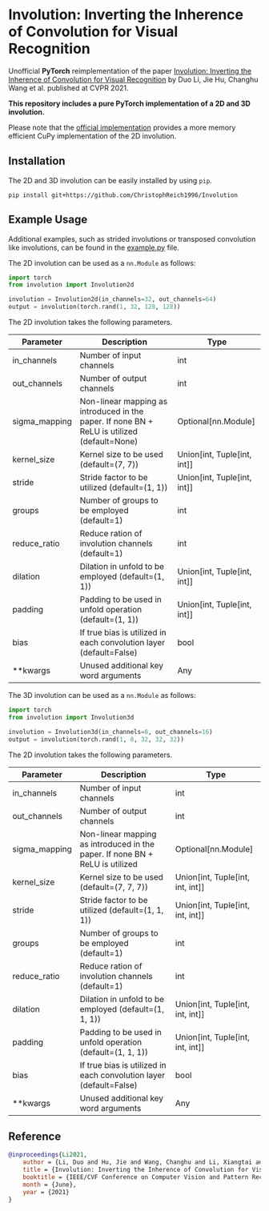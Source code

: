# Involution: Inverting the Inherence of Convolution for Visual Recognition
Unofficial **PyTorch** reimplementation of the paper [Involution: Inverting the Inherence of Convolution for Visual Recognition](https://arxiv.org/pdf/2103.06255.pdf)
by Duo Li, Jie Hu, Changhu Wang et al. published at CVPR 2021.

**This repository includes a pure PyTorch implementation of a 2D and 3D involution.**

Please note that the [official implementation](https://github.com/d-li14/involution) provides a more memory efficient
CuPy implementation of the 2D involution.

## Installation
The 2D and 3D involution can be easily installed by using `pip`.
````shell script
pip install git+https://github.com/ChristophReich1996/Involution
````

## Example Usage
Additional examples, such as strided involutions or transposed convolution like involutions, can be found in the 
[example.py](examples.py) file.

The 2D involution can be used as a `nn.Module` as follows:
````python
import torch
from involution import Involution2d

involution = Involution2d(in_channels=32, out_channels=64)
output = involution(torch.rand(1, 32, 128, 128))
````

The 2D involution takes the following parameters.

| Parameter | Description | Type |
| ------------- | ------------- | ------------- |
| in_channels | Number of input channels | int |
| out_channels | Number of output channels | int |
| sigma_mapping | Non-linear mapping as introduced in the paper. If none BN + ReLU is utilized (default=None) | Optional[nn.Module] |
| kernel_size | Kernel size to be used (default=(7, 7)) | Union[int, Tuple[int, int]] |
| stride | Stride factor to be utilized (default=(1, 1)) | Union[int, Tuple[int, int]] |
| groups | Number of groups to be employed (default=1) | int |
| reduce_ratio | Reduce ration of involution channels (default=1) | int |
| dilation | Dilation in unfold to be employed (default=(1, 1)) | Union[int, Tuple[int, int]] |
| padding | Padding to be used in unfold operation (default=(1, 1)) | Union[int, Tuple[int, int]] |
| bias | If true bias is utilized in each convolution layer (default=False) | bool |
| **kwargs | Unused additional key word arguments | Any |

The 3D involution can be used as a `nn.Module` as follows:
````python
import torch
from involution import Involution3d

involution = Involution3d(in_channels=8, out_channels=16)
output = involution(torch.rand(1, 8, 32, 32, 32))
````

The 2D involution takes the following parameters.

| Parameter | Description | Type |
| ------------- | ------------- | ------------- |
| in_channels | Number of input channels | int |
| out_channels | Number of output channels | int |
| sigma_mapping | Non-linear mapping as introduced in the paper. If none BN + ReLU is utilized | Optional[nn.Module] |
| kernel_size | Kernel size to be used (default=(7, 7, 7)) | Union[int, Tuple[int, int, int]] |
| stride | Stride factor to be utilized (default=(1, 1, 1)) | Union[int, Tuple[int, int, int]] |
| groups | Number of groups to be employed (default=1) | int |
| reduce_ratio | Reduce ration of involution channels (default=1) | int |
| dilation | Dilation in unfold to be employed (default=(1, 1, 1)) | Union[int, Tuple[int, int, int]] |
| padding | Padding to be used in unfold operation (default=(1, 1, 1)) | Union[int, Tuple[int, int, int]] |
| bias | If true bias is utilized in each convolution layer (default=False) | bool |
| **kwargs | Unused additional key word arguments | Any |


## Reference

````bibtex
@inproceedings{Li2021,
    author = {Li, Duo and Hu, Jie and Wang, Changhu and Li, Xiangtai and She, Qi and Zhu, Lei and Zhang, Tong and Chen, Qifeng},
    title = {Involution: Inverting the Inherence of Convolution for Visual Recognition},
    booktitle = {IEEE/CVF Conference on Computer Vision and Pattern Recognition (CVPR)},
    month = {June},
    year = {2021}
}
````

